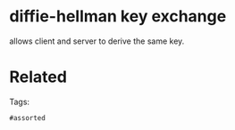 # diffie-hellman key exchange
allows client and server to derive the same key.

# Related


Tags:

    #assorted
